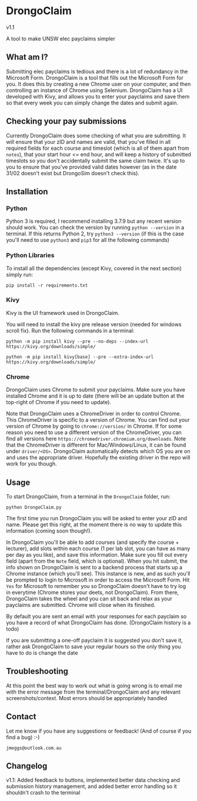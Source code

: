 # DrongoClaim

v1.1

A tool to make UNSW elec payclaims simpler

## What am I?

Submitting elec payclaims is tedious and there is a lot of redundancy in the Microsoft Form. DrongoClaim is a tool that fills out the Microsoft Form for you. It does this by creating a new Chrome user on your computer, and then controlling an instance of Chrome using Selenium. DrongoClaim has a UI developed with Kivy, and allows you to enter your payclaims and save them so that every week you can simply change the dates and submit again.

## Checking your pay submissions

Currently DrongoClaim does some checking of what you are submitting. It will ensure that your zID and names are valid, that you've filled in all required fields for each course and timeslot (which is all of them apart from `notes`), that your start hour <= end hour, and will keep a history of submitted timeslots so you don't accidentally submit the same claim twice. It's up to you to ensure that you've provided valid dates however (as in the date 31/02 doesn't exist but DrongoSim doesn't check this).

## Installation

### Python

Python 3 is required, I recommend installing 3.7.9 but any recent version should work. You can check the version by running `python --version` in a terminal. If this returns Python 2, try `python3 --version` (if this is the case you'll need to use `python3` and `pip3` for all the following commands)

### Python Libraries

To install all the dependencies (except Kivy, covered in the next section) simply run:

`pip install -r requirements.txt`

### Kivy

Kivy is the UI framework used in DrongoClaim.

You will need to install the kivy pre release version (needed for windows scroll fix). Run the following commands in a terminal:

`python -m pip install kivy --pre --no-deps --index-url  https://kivy.org/downloads/simple/`

`python -m pip install kivy[base] --pre --extra-index-url https://kivy.org/downloads/simple/`

### Chrome

DrongoClaim uses Chrome to submit your payclaims. Make sure you have installed Chrome and it is up to date (there will be an update button at the top-right of Chrome if you need to update). 

Note that DrongoClaim uses a ChromeDriver in order to control Chrome. This ChromeDriver is specific to a version of Chrome. You can find out your version of Chrome by going to `chrome://version/` in Chrome. If for some reason you need to use a different version of the ChromeDriver, you can find all versions here `https://chromedriver.chromium.org/downloads`. Note that the ChromeDriver is different for Mac/Windows/Linux, it can be found under `driver/<OS>`. DrongoClaim automatically detects which OS you are on and uses the appropriate driver. Hopefully the existing driver in the repo will work for you though.

## Usage

To start DrongoClaim, from a terminal in the `DrongoClaim` folder, run:

`python DrongoClaim.py`

The first time you run DrongoClaim you will be asked to enter your zID and name. Please get this right, at the moment there is no way to update this information (coming soon though!).

In DrongoClaim you'll be able to add courses (and specify the course + lecturer), add slots within each course (1 per lab slot, you can have as many per day as you like), and save this information. Make sure you fill out every field (apart from the `Note` field, which is optional). When you hit submit, the info shown on DrongoClaim is sent to a backend process that starts up a Chrome instance (which you'll see). This instance is new, and as such you'll be prompted to login to Microsoft in order to access the Microsoft Form. Hit `Yes` for Microsoft to remember you so DrongoClaim doesn't have to try log in everytime (Chrome stores your deets, not DrongoClaim). From there, DrongoClaim takes the wheel and you can sit back and relax as your payclaims are submitted. Chrome will close when its finished.

By default you are sent an email with your responses for each payclaim so you have a record of what DrongoClaim has done. (DrongoClaim history is a todo)

If you are submitting a one-off payclaim it is suggested you don't save it, rather ask DrongoClaim to save your regular hours so the only thing you have to do is change the date


## Troubleshooting

At this point the best way to work out what is going wrong is to email me with the error message from the terminal/DrongoClaim and any relevant screenshots/context. Most errors should be appropriately handled

## Contact

Let me know if you have any suggestions or feedback! (And of course if you find a bug) :-)

`jmeggs@outlook.com.au`

## Changelog

v1.1: Added feedback to buttons, implemented better data checking and submission history management, and added better error handling so it shouldn't crash to the terminal